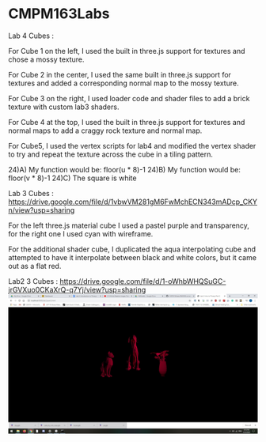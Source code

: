 # CMPM163Labs

Lab 4 Cubes : 

  For Cube 1 on the left, I used the built in three.js support for textures and chose a mossy texture.
  
  For Cube 2 in the center, I used the same built in three.js support for textures and added a corresponding normal map to the mossy    texture.
  
  For Cube 3 on the right, I used loader code and shader files to add a brick texture with custom lab3 shaders.
  
  For Cube 4 at the top, I used the built in three.js support for textures and normal maps to add a craggy rock texture and normal map.
  
  For Cube5, I used the vertex scripts for lab4 and modified the vertex shader to try and repeat the texture across the cube in a tiling pattern.
  
  24)A) My function would be: floor(u * 8)-1
  24)B) My function would be: floor(v * 8)-1
  24)C) The square is white



Lab 3 Cubes : https://drive.google.com/file/d/1vbwVM281gM6FwMchECN343mADcp_CKYn/view?usp=sharing

  For the left three.js material cube I used a pastel purple and transparency, for the right one I used cyan with wireframe.

  For the additional shader cube, I duplicated the aqua interpolating cube and attempted to have it interpolate between black and white   colors, but it came out as a flat red.



Lab2 3 Cubes : https://drive.google.com/file/d/1-oWhbWHQSuGC-jrGVXuo0CKaXrQ-q7Yj/view?usp=sharing
![](images/Lab2-3-objects.jpg)
